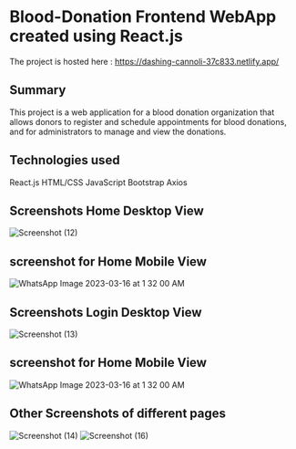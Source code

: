 # Blood-Donation Frontend WebApp created using React.js
The project is hosted here : https://dashing-cannoli-37c833.netlify.app/
## Summary
This project is a web application for a blood donation organization that allows donors to register and schedule appointments for blood donations, and for administrators to manage and view the donations.
## Technologies used
React.js
HTML/CSS
JavaScript
Bootstrap
Axios

## Screenshots Home Desktop View 
![Screenshot (12)](https://user-images.githubusercontent.com/53811309/225428086-624180b4-b0f6-4772-8576-f147a7fcb9b1.png)
## screenshot for Home Mobile View
![WhatsApp Image 2023-03-16 at 1 32 00 AM](https://user-images.githubusercontent.com/53811309/225429610-a68511ca-adac-4403-9caa-90a0d065eb26.jpeg)
## Screenshots Login Desktop View 
![Screenshot (13)](https://user-images.githubusercontent.com/53811309/225428190-2e4e795e-f49c-4fdf-a08e-0a87b11c65ff.png)
## screenshot for Home Mobile View
![WhatsApp Image 2023-03-16 at 1 32 00 AM](https://user-images.githubusercontent.com/53811309/225430059-b7ba0d67-d348-4af0-b25c-949326d443a2.jpeg)
## Other Screenshots of different pages
![Screenshot (14)](https://user-images.githubusercontent.com/53811309/225428262-d8565ecf-9fd0-404b-b0be-76277658cfa6.png)
![Screenshot (16)](https://user-images.githubusercontent.com/53811309/225428392-8bbab740-aae9-4c7a-a2de-54d8c784df79.png)



